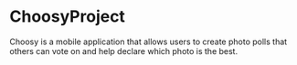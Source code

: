 # ChoosyProject
Choosy is a mobile application that allows users to create photo polls that others can vote on and help declare which photo is the best.
